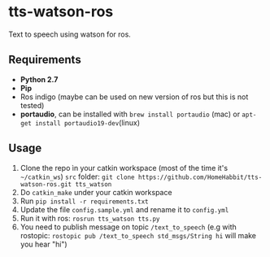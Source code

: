 # tts-watson-ros
Text to speech using watson for ros.

## Requirements

- **Python 2.7**
- **Pip**
- Ros indigo (maybe can be used on new version of ros but this is not tested)
- **portaudio**, can be installed with `brew install portaudio` (mac) or `apt-get install portaudio19-dev`(linux)

## Usage

1. Clone the repo ìn your catkin workspace (most of the time it's `~/catkin_ws`) `src` folder: `git clone https://github.com/HomeHabbit/tts-watson-ros.git tts_watson`
2. Do `catkin_make` under your catkin workspace
3. Run `pip install -r requirements.txt`
4. Update the file `config.sample.yml` and rename it to `config.yml`
5. Run it with ros: `rosrun tts_watson tts.py`
6. You need to publish message on topic `/text_to_speech` (e.g with rostopic: `rostopic pub /text_to_speech std_msgs/String hi` will make you hear "hi")